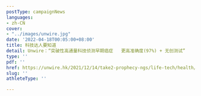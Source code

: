 ```yaml
---
postType: campaignNews
languages:
- zh-CN
cover:
- "../images/unwire.jpg"
date: '2022-04-18T00:05:00+08:00'
title: 科技达人要知道
detail: Unwire：“突破性高通量科技侦测早期癌症   更高准确度(97%) + 无创测试”
type: ''
pdf: ''
href: https://unwire.hk/2021/12/14/take2-prophecy-ngs/life-tech/health/
slug: ''
athleteType: ''

---
```

